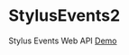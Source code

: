 # StylusEvents2
 Stylus Events Web API
<a href="http://shuding.github.io/apple-pencil-safari-api-test" rel="nofollow">Demo</a>

